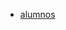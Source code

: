 
<html lang="en">
<head>
    <meta charset="UTF-8">
    <meta name="viewport" content="width=device-width, initial-scale=1.0">
    <title>Document</title>
</head>
<body>
      <nav>
        <ul>
          <li><a href="../alumnos.html">alumnos</a></li>
           <link rel="alumnos.html" href="alumnos.html">
        </ul>
      </nav>
      
</body>
</html>
